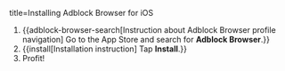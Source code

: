 title=Installing Adblock Browser for iOS

1. {{adblock-browser-search[Instruction about Adblock Browser profile navigation] Go to the App Store and search for <strong>Adblock Browser</strong>.}}
2. {{install[Installation instruction] Tap <strong>Install</strong>.}}
3. Profit!
